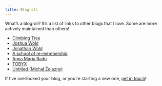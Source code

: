 ```yaml
---
title: Blogroll
---
```


What’s a blogroll? It’s a list of links to other blogs that I love. Some are more actively maintained than others!

- [Climbing Tree](https://climbingtree.blog)
- [Joshua Wold](https://joshuawold.com)
- [Jonathan Wold](https://jonathanwold.com)
- [A school of re-membership](https://jeremyharmon.substack.com)
- [Anna Maria Radu](https://annamariaradu.com)
- [TOBYX](https://tobyx.com)
- [Untitled (Michał Żelazny)](https://michalzelazny.com)

If I’ve overlooked your blog, or you’re starting a new one, [get in touch](/contact)!